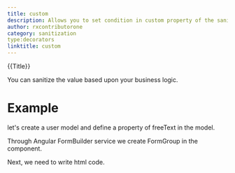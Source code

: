 ```yaml
---
title: custom
description: Allows you to set condition in custom property of the sanitizer.
author: rxcontributorone
category: sanitization
type:decorators
linktitle: custom
---
```

 
<div class="title-bar top_title"><p>{{Title}}</p></div> <div class="title-bar"><p>You can sanitize the value based upon your business logic.</p></div>

# Example  
let's create a user model and define a property of freeText in the model.
<div component="app-code" key="custom-add-model"></div> 

Through Angular FormBuilder service we create FormGroup in the component.

<div component="app-code" key="custom-add-component"></div> 
Next, we need to write html code.
<div component="app-code" key="custom-add-html"></div> 
<div component="app-example-runner" ref-component="app-custom-add"></div>
